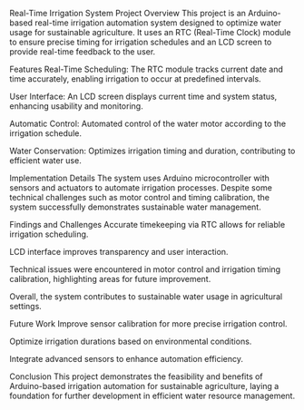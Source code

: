 Real-Time Irrigation System
Project Overview
This project is an Arduino-based real-time irrigation automation system designed to optimize water usage for sustainable agriculture. It uses an RTC (Real-Time Clock) module to ensure precise timing for irrigation schedules and an LCD screen to provide real-time feedback to the user.

Features
Real-Time Scheduling: The RTC module tracks current date and time accurately, enabling irrigation to occur at predefined intervals.

User Interface: An LCD screen displays current time and system status, enhancing usability and monitoring.

Automatic Control: Automated control of the water motor according to the irrigation schedule.

Water Conservation: Optimizes irrigation timing and duration, contributing to efficient water use.

Implementation Details
The system uses Arduino microcontroller with sensors and actuators to automate irrigation processes. Despite some technical challenges such as motor control and timing calibration, the system successfully demonstrates sustainable water management.

Findings and Challenges
Accurate timekeeping via RTC allows for reliable irrigation scheduling.

LCD interface improves transparency and user interaction.

Technical issues were encountered in motor control and irrigation timing calibration, highlighting areas for future improvement.

Overall, the system contributes to sustainable water usage in agricultural settings.

Future Work
Improve sensor calibration for more precise irrigation control.

Optimize irrigation durations based on environmental conditions.

Integrate advanced sensors to enhance automation efficiency.

Conclusion
This project demonstrates the feasibility and benefits of Arduino-based irrigation automation for sustainable agriculture, laying a foundation for further development in efficient water resource management.
